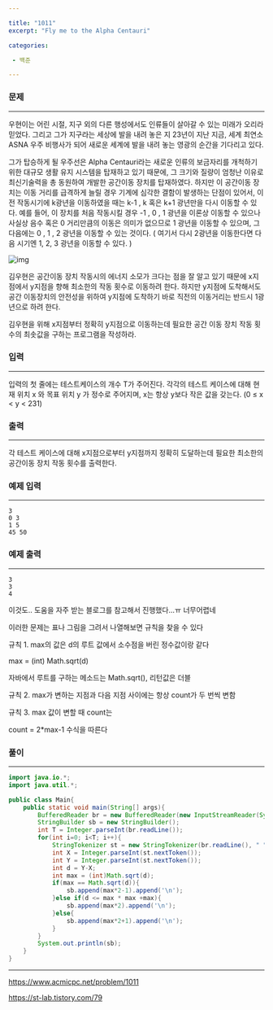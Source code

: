 ```yaml
---

title: "1011"
excerpt: "Fly me to the Alpha Centauri"

categories:

 - 백준 

---
```


### 문제

---

우현이는 어린 시절, 지구 외의 다른 행성에서도 인류들이 살아갈 수 있는 미래가 오리라 믿었다. 그리고 그가 지구라는 세상에 발을 내려 놓은 지 23년이 지난 지금, 세계 최연소 ASNA 우주 비행사가 되어 새로운 세계에 발을 내려 놓는 영광의 순간을 기다리고 있다.

그가 탑승하게 될 우주선은 Alpha Centauri라는 새로운 인류의 보금자리를 개척하기 위한 대규모 생활 유지 시스템을 탑재하고 있기 때문에, 그 크기와 질량이 엄청난 이유로 최신기술력을 총 동원하여 개발한 공간이동 장치를 탑재하였다. 하지만 이 공간이동 장치는 이동 거리를 급격하게 늘릴 경우 기계에 심각한 결함이 발생하는 단점이 있어서, 이전 작동시기에 k광년을 이동하였을 때는 k-1 , k 혹은 k+1 광년만을 다시 이동할 수 있다. 예를 들어, 이 장치를 처음 작동시킬 경우 -1 , 0 , 1 광년을 이론상 이동할 수 있으나 사실상 음수 혹은 0 거리만큼의 이동은 의미가 없으므로 1 광년을 이동할 수 있으며, 그 다음에는 0 , 1 , 2 광년을 이동할 수 있는 것이다. ( 여기서 다시 2광년을 이동한다면 다음 시기엔 1, 2, 3 광년을 이동할 수 있다. )

![img](https://www.acmicpc.net/upload/201003/rlaehdgur.JPG)

김우현은 공간이동 장치 작동시의 에너지 소모가 크다는 점을 잘 알고 있기 때문에 x지점에서 y지점을 향해 최소한의 작동 횟수로 이동하려 한다. 하지만 y지점에 도착해서도 공간 이동장치의 안전성을 위하여 y지점에 도착하기 바로 직전의 이동거리는 반드시 1광년으로 하려 한다.

김우현을 위해 x지점부터 정확히 y지점으로 이동하는데 필요한 공간 이동 장치 작동 횟수의 최솟값을 구하는 프로그램을 작성하라.





### 입력

---

입력의 첫 줄에는 테스트케이스의 개수 T가 주어진다. 각각의 테스트 케이스에 대해 현재 위치 x 와 목표 위치 y 가 정수로 주어지며, x는 항상 y보다 작은 값을 갖는다. (0 ≤ x < y < 231)



### 출력

---

각 테스트 케이스에 대해 x지점으로부터 y지점까지 정확히 도달하는데 필요한 최소한의 공간이동 장치 작동 횟수를 출력한다.



### 예제 입력

---

```
3
0 3
1 5
45 50
```



### 예제 출력

---

```
3
3
4
```



이것도.. 도움을 자주 받는 블로그를 참고해서 진행했다...ㅠ 너무어렵네

이러한 문제는 표나 그림을 그려서 나열해보면 규칙을 찾을 수 있다



규칙 1. max의 값은 d의 루트 값에서 소수점을 버린 정수값이랑 같다

max = (int) Math.sqrt(d)

자바에서 루트를 구하는 메소드는 Math.sqrt(), 리턴값은 더블



규칙 2. max가 변하는 지점과 다음 지점 사이에는 항상 count가 두 번씩 변함



규칙 3. max 값이 변할 때 count는

count = 2*max-1 수식을 따른다





### 풀이

---

```java
import java.io.*;
import java.util.*;

public class Main{
    public static void main(String[] args){
        BufferedReader br = new BufferedReader(new InputStreamReader(System.in));
        StringBuilder sb = new StringBuilder();
        int T = Integer.parseInt(br.readLine());
        for(int i=0; i<T; i++){
            StringTokenizer st = new StringTokenizer(br.readLine(), " ");
            int X = Integer.parseInt(st.nextToken());
            int Y = Integer.parseInt(st.nextToken());
            int d = Y-X;
            int max = (int)Math.sqrt(d);
            if(max == Math.sqrt(d)){
                sb.append(max*2-1).append('\n');
            }else if(d <= max * max +max){
                sb.append(max*2).append('\n');
            }else{
                sb.append(max*2+1).append('\n');
            }
        }
        System.out.println(sb);
    }
}
```







---



https://www.acmicpc.net/problem/1011

https://st-lab.tistory.com/79

